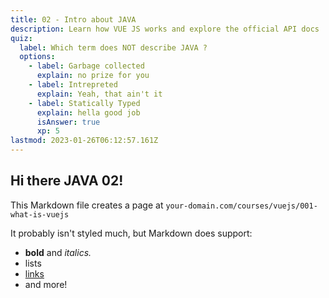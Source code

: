 ```yaml
---
title: 02 - Intro about JAVA
description: Learn how VUE JS works and explore the official API docs
quiz:
  label: Which term does NOT describe JAVA ?
  options:
    - label: Garbage collected
      explain: no prize for you
    - label: Intrepreted
      explain: Yeah, that ain't it
    - label: Statically Typed
      explain: hella good job
      isAnswer: true
      xp: 5
lastmod: 2023-01-26T06:12:57.161Z
---
```


## Hi there JAVA 02!

This Markdown file creates a page at `your-domain.com/courses/vuejs/001-what-is-vuejs`

It probably isn't styled much, but Markdown does support:

- **bold** and _italics._
- lists
- [links](https://astro.build)
- and more!
